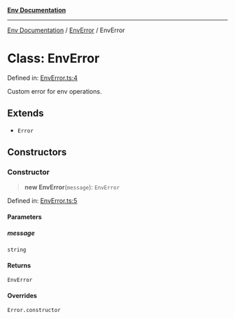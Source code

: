 [**Env Documentation**](../../README.md)

***

[Env Documentation](../../README.md) / [EnvError](../README.md) / EnvError

# Class: EnvError

Defined in: [EnvError.ts:4](https://github.com/stonemjs/env/blob/23fb7680a09f87fe5357fe99ea6eb16187d6b1f8/src/EnvError.ts#L4)

Custom error for env operations.

## Extends

- `Error`

## Constructors

### Constructor

> **new EnvError**(`message`): `EnvError`

Defined in: [EnvError.ts:5](https://github.com/stonemjs/env/blob/23fb7680a09f87fe5357fe99ea6eb16187d6b1f8/src/EnvError.ts#L5)

#### Parameters

##### message

`string`

#### Returns

`EnvError`

#### Overrides

`Error.constructor`
